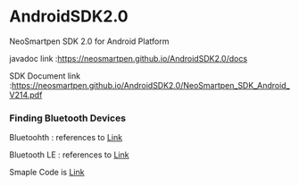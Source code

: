 # AndroidSDK2.0

NeoSmartpen SDK 2.0 for Android Platform

javadoc link :https://neosmartpen.github.io/AndroidSDK2.0/docs
 
SDK Document link :https://neosmartpen.github.io/AndroidSDK2.0/NeoSmartpen_SDK_Android_V214.pdf

### Finding Bluetooth Devices

Bluetoohth : references to [Link](https://developer.android.com/guide/topics/connectivity/bluetooth.html#FindingDevices)

Bluetooth LE : references to [Link](https://developer.android.com/guide/topics/connectivity/bluetooth-le.html#find)

Smaple Code is [Link](https://github.com/NeoSmartpen/AndroidSDK2.0/blob/master/NASDK2.0_sample_code/NASDK_sample_code/src/main/java/kr/neolab/samplecode/DeviceListActivity.java)
